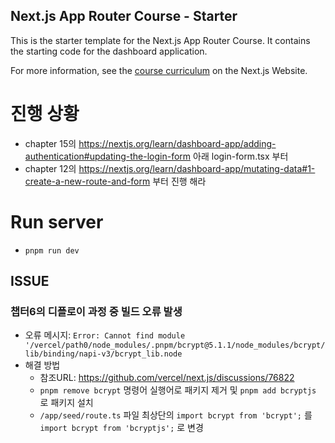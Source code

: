## Next.js App Router Course - Starter

This is the starter template for the Next.js App Router Course. It contains the starting code for the dashboard application.

For more information, see the [course curriculum](https://nextjs.org/learn) on the Next.js Website.


# 진행 상황
- chapter 15의 https://nextjs.org/learn/dashboard-app/adding-authentication#updating-the-login-form 아래 login-form.tsx 부터
- chapter 12의 https://nextjs.org/learn/dashboard-app/mutating-data#1-create-a-new-route-and-form 부터 진행 해라

# Run server
- `pnpm run dev`


## ISSUE
### 챕터6의 디플로이 과정 중 빌드 오류 발생
- 오류 메시지: `Error: Cannot find module '/vercel/path0/node_modules/.pnpm/bcrypt@5.1.1/node_modules/bcrypt/lib/binding/napi-v3/bcrypt_lib.node`
-  해결 방법
    - 참조URL: https://github.com/vercel/next.js/discussions/76822
    - `pnpm remove bcrypt` 명령어 실행어로 패키지 제거 및 `pnpm add bcryptjs` 로 패키지 설치
    - `/app/seed/route.ts` 파일 최상단의 `import bcrypt from 'bcrypt';` 를 `import bcrypt from 'bcryptjs';` 로 변경